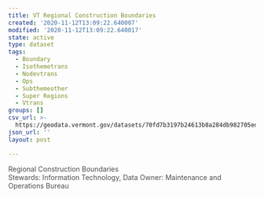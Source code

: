 ```yaml
---
title: VT Regional Construction Boundaries
created: '2020-11-12T13:09:22.640007'
modified: '2020-11-12T13:09:22.640017'
state: active
type: dataset
tags:
  - Boundary
  - Isothemetrans
  - Nodevtrans
  - Ops
  - Subthemeother
  - Super Regions
  - Vtrans
groups: []
csv_url: >-
  https://geodata.vermont.gov/datasets/70fd7b3197b24613b8a284db982705ed_17.csv?outSR=%7B%22latestWkid%22%3A32145%2C%22wkid%22%3A32145%7D
json_url: ''
layout: post

---
```

<div><span style='color: rgb(77, 77, 77); font-family: '>Regional Construction Boundaries</span></div><span style='color: rgb(77, 77, 77); font-family: '>Stewards: Information Technology, Data Owner: Maintenance and Operations Bureau<br /></span>
